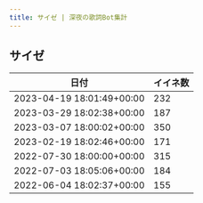 ```yaml
---
title: サイゼ | 深夜の歌詞Bot集計
---
```

## サイゼ

|日付|イイネ数|
|-|-|
|2023-04-19 18:01:49+00:00|232|
|2023-03-29 18:02:38+00:00|187|
|2023-03-07 18:00:02+00:00|350|
|2023-02-19 18:02:46+00:00|171|
|2022-07-30 18:00:00+00:00|315|
|2022-07-03 18:05:06+00:00|184|
|2022-06-04 18:02:37+00:00|155|
